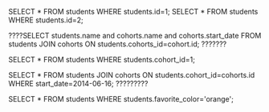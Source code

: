 SELECT * FROM students WHERE students.id=1;
SELECT * FROM students WHERE students.id=2;

????SELECT students.name and cohorts.name and cohorts.start_date FROM students JOIN cohorts ON students.cohorts_id=cohort.id; ???????

SELECT * FROM students WHERE students.cohort_id=1;

SELECT * FROM students JOIN cohorts ON students.cohort_id=cohorts.id WHERE start_date=2014-06-16; ?????????

SELECT * FROM students WHERE students.favorite_color='orange';
